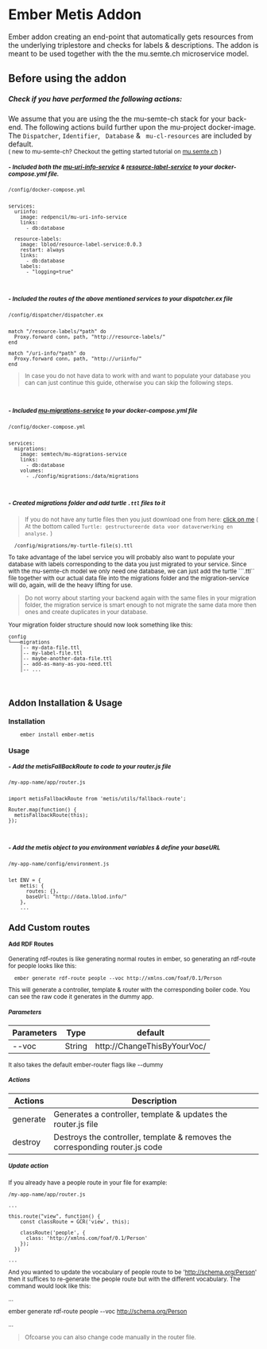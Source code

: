 
# Ember Metis Addon
Ember addon creating an end-point that automatically gets resources from the underlying triplestore and checks for labels & descriptions. The addon is meant to be used together with the the mu.semte.ch microservice model. 

## Before using the addon

##### Check if you have performed the following actions:  

We assume that you are using the the mu-semte-ch stack for your back-end. The following actions build further upon the mu-project docker-image. 
The ``` Dispatcher ```, ``` Identifier ```,  ``` Database``` &  ``` mu-cl-resources``` are included by default.<br><small>( new to mu-semte-ch? Checkout the getting started tutorial on [mu.semte.ch](https://mu.semte.ch/getting-started/) )
<br>

##### - Included both the [**mu-uri-info-service**](https://github.com/redpencilio/mu-uri-info-service/) & [**resource-label-service**](https://github.com/lblod/resource-label-service/) to your docker-compose.yml file.
```
/config/docker-compose.yml


services:
  uriinfo:
    image: redpencil/mu-uri-info-service
    links:
      - db:database
        	
  resource-labels:
    image: lblod/resource-label-service:0.0.3
    restart: always
    links:
      - db:database
    labels:
      - "logging=true"
```
<br>

##### - Included the routes of the above mentioned services to your dispatcher.ex file

```
/config/dispatcher/dispatcher.ex


match "/resource-labels/*path" do
  Proxy.forward conn, path, "http://resource-labels/"
end

match "/uri-info/*path" do
  Proxy.forward conn, path, "http://uriinfo/"
end
```

> In case you do not have data to work with and want to populate your database you can can just continue this guide, otherwise you can skip the following steps.

<br>

##### - Included [**mu-migrations-service**](https://github.com/mu-semtech/mu-migrations-service) to your docker-compose.yml file

```
/config/docker-compose.yml


services:
  migrations:
    image: semtech/mu-migrations-service
    links:
      - db:database
    volumes:
      - ./config/migrations:/data/migrations
```
<br>

##### - Created migrations folder and add turtle ```.ttl``` files to it
> If you do not have any turtle files then you just download one from here: [click on me](https://mandaten.lokaalbestuur.vlaanderen.be/) ( At the bottom called ```Turtle: gestructureerde data voor dataverwerking en analyse.``` )
```
  /config/migrations/my-turtle-file(s).ttl
```
To take advantage of the label service you will probably also want to populate your database with labels corresponding to the data you just migrated to your service. Since with the mu-semte-ch model we only need one database, we can just add the turtle ```.ttl`` file together with our actual data file into the migrations folder and the migration-service will do, again, will de the heavy lifting for use. <br>
> Do not worry about starting your backend again with the same files in your migration folder, the migration service is smart enough to not migrate the same data more then ones and create duplicates in your database.

Your migration folder structure should now look something like this:
```
config
└───migrations  
    │-- my-data-file.ttl
    │-- my-label-file.ttl
    │--	maybe-another-data-file.ttl
    │-- add-as-many-as-you-need.ttl
    │-- ...
```
<br>

## Addon Installation & Usage

### Installation
```
	ember install ember-metis
```
### Usage
	
##### - Add the metisFallBackRoute to  code to your router.js file

```
/my-app-name/app/router.js


import metisFallbackRoute from 'metis/utils/fallback-route';

Router.map(function() {
  metisFallbackRoute(this);  
});	
```
<br>


##### - Add the metis object to you environment variables & define your baseURL

```
/my-app-name/config/environment.js


let ENV = {
    metis: {
      routes: {},
      baseUrl: "http://data.lblod.info/"
    },
    ...
```
##  Add Custom routes

#### Add RDF Routes

Generating rdf-routes is like generating normal routes in ember, so generating an rdf-route for people looks like this:

```
  ember generate rdf-route people --voc http://xmlns.com/foaf/0.1/Person 
```

This will generate a controller, template & router with the corresponding boiler code. You can see the raw code it generates in the dummy app.


##### Parameters

| Parameters    | Type          | default
| ------------- | ------------- | ----------------
| --voc         | String        | http://ChangeThisByYourVoc/

It also takes the default ember-router flags like --dummy 


##### Actions

| Actions       | Description  |
| ------------- | ------------ |
| generate      | Generates a controller, template & updates the router.js file |
| destroy       | Destroys the controller, template & removes the corresponding router.js code |

##### Update action

If you already have a people route in your file for example: 

```
/my-app-name/app/router.js

...

this.route("view", function() {
    const classRoute = GCR('view', this);

    classRoute('people', {
      class: 'http://xmlns.com/foaf/0.1/Person'
    });
  }) 

...
```

And you wanted to update the vocabulary of people route to be 'http://schema.org/Person' then it suffices to re-generate the people route but with the different vocabulary.
The command would look like this: 

...

  ember generate rdf-route people --voc http://schema.org/Person 
  
...

> Ofcoarse you can also change code manually in the router file.



















